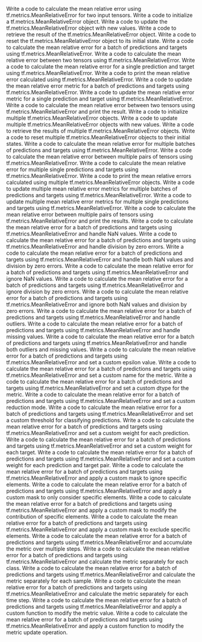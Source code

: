 Write a code to calculate the mean relative error using tf.metrics.MeanRelativeError for two input tensors.
Write a code to initialize a tf.metrics.MeanRelativeError object.
Write a code to update the tf.metrics.MeanRelativeError object with new values.
Write a code to retrieve the result of the tf.metrics.MeanRelativeError object.
Write a code to reset the tf.metrics.MeanRelativeError object to its initial state.
Write a code to calculate the mean relative error for a batch of predictions and targets using tf.metrics.MeanRelativeError.
Write a code to calculate the mean relative error between two tensors using tf.metrics.MeanRelativeError.
Write a code to calculate the mean relative error for a single prediction and target using tf.metrics.MeanRelativeError.
Write a code to print the mean relative error calculated using tf.metrics.MeanRelativeError.
Write a code to update the mean relative error metric for a batch of predictions and targets using tf.metrics.MeanRelativeError.
Write a code to update the mean relative error metric for a single prediction and target using tf.metrics.MeanRelativeError.
Write a code to calculate the mean relative error between two tensors using tf.metrics.MeanRelativeError and print the result.
Write a code to initialize multiple tf.metrics.MeanRelativeError objects.
Write a code to update multiple tf.metrics.MeanRelativeError objects with new values.
Write a code to retrieve the results of multiple tf.metrics.MeanRelativeError objects.
Write a code to reset multiple tf.metrics.MeanRelativeError objects to their initial states.
Write a code to calculate the mean relative error for multiple batches of predictions and targets using tf.metrics.MeanRelativeError.
Write a code to calculate the mean relative error between multiple pairs of tensors using tf.metrics.MeanRelativeError.
Write a code to calculate the mean relative error for multiple single predictions and targets using tf.metrics.MeanRelativeError.
Write a code to print the mean relative errors calculated using multiple tf.metrics.MeanRelativeError objects.
Write a code to update multiple mean relative error metrics for multiple batches of predictions and targets using tf.metrics.MeanRelativeError.
Write a code to update multiple mean relative error metrics for multiple single predictions and targets using tf.metrics.MeanRelativeError.
Write a code to calculate the mean relative error between multiple pairs of tensors using tf.metrics.MeanRelativeError and print the results.
Write a code to calculate the mean relative error for a batch of predictions and targets using tf.metrics.MeanRelativeError and handle NaN values.
Write a code to calculate the mean relative error for a batch of predictions and targets using tf.metrics.MeanRelativeError and handle division by zero errors.
Write a code to calculate the mean relative error for a batch of predictions and targets using tf.metrics.MeanRelativeError and handle both NaN values and division by zero errors.
Write a code to calculate the mean relative error for a batch of predictions and targets using tf.metrics.MeanRelativeError and ignore NaN values.
Write a code to calculate the mean relative error for a batch of predictions and targets using tf.metrics.MeanRelativeError and ignore division by zero errors.
Write a code to calculate the mean relative error for a batch of predictions and targets using tf.metrics.MeanRelativeError and ignore both NaN values and division by zero errors.
Write a code to calculate the mean relative error for a batch of predictions and targets using tf.metrics.MeanRelativeError and handle outliers.
Write a code to calculate the mean relative error for a batch of predictions and targets using tf.metrics.MeanRelativeError and handle missing values.
Write a code to calculate the mean relative error for a batch of predictions and targets using tf.metrics.MeanRelativeError and handle both outliers and missing values.
Write a code to calculate the mean relative error for a batch of predictions and targets using tf.metrics.MeanRelativeError and set a custom epsilon value.
Write a code to calculate the mean relative error for a batch of predictions and targets using tf.metrics.MeanRelativeError and set a custom name for the metric.
Write a code to calculate the mean relative error for a batch of predictions and targets using tf.metrics.MeanRelativeError and set a custom dtype for the metric.
Write a code to calculate the mean relative error for a batch of predictions and targets using tf.metrics.MeanRelativeError and set a custom reduction mode.
Write a code to calculate the mean relative error for a batch of predictions and targets using tf.metrics.MeanRelativeError and set a custom threshold for classifying predictions.
Write a code to calculate the mean relative error for a batch of predictions and targets using tf.metrics.MeanRelativeError and set a custom weight for each prediction.
Write a code to calculate the mean relative error for a batch of predictions and targets using tf.metrics.MeanRelativeError and set a custom weight for each target.
Write a code to calculate the mean relative error for a batch of predictions and targets using tf.metrics.MeanRelativeError and set a custom weight for each prediction and target pair.
Write a code to calculate the mean relative error for a batch of predictions and targets using tf.metrics.MeanRelativeError and apply a custom mask to ignore specific elements.
Write a code to calculate the mean relative error for a batch of predictions and targets using tf.metrics.MeanRelativeError and apply a custom mask to only consider specific elements.
Write a code to calculate the mean relative error for a batch of predictions and targets using tf.metrics.MeanRelativeError and apply a custom mask to modify the contribution of specific elements.
Write a code to calculate the mean relative error for a batch of predictions and targets using tf.metrics.MeanRelativeError and apply a custom mask to exclude specific elements.
Write a code to calculate the mean relative error for a batch of predictions and targets using tf.metrics.MeanRelativeError and accumulate the metric over multiple steps.
Write a code to calculate the mean relative error for a batch of predictions and targets using tf.metrics.MeanRelativeError and calculate the metric separately for each class.
Write a code to calculate the mean relative error for a batch of predictions and targets using tf.metrics.MeanRelativeError and calculate the metric separately for each sample.
Write a code to calculate the mean relative error for a batch of predictions and targets using tf.metrics.MeanRelativeError and calculate the metric separately for each time step.
Write a code to calculate the mean relative error for a batch of predictions and targets using tf.metrics.MeanRelativeError and apply a custom function to modify the metric value.
Write a code to calculate the mean relative error for a batch of predictions and targets using tf.metrics.MeanRelativeError and apply a custom function to modify the metric update operation.